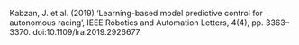 
Kabzan, J. et al. (2019) ‘Learning-based model predictive control for autonomous racing’, IEEE Robotics and Automation Letters, 4(4), pp. 3363–3370. doi:10.1109/lra.2019.2926677. 
